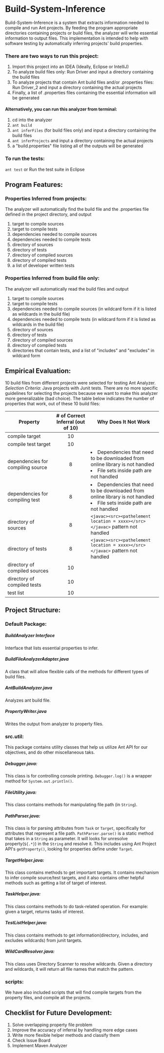 # Build-System-Inference
Build-System-Inference is a system that extracts information needed to compile and run Ant projects. By feeding the program appropriate directories containing projects or build files, the analyzer will write essential information to output files.  This implementation is intended to help with software testing by automatically inferring projects' build properties.


### There are two ways to run this project:

1. Import this project into an IDEA (Ideally, Eclipse or IntelliJ)
2. To analyze build files only:
    Run Driver and input a directory containing the build files
3. To analyze projects that contain Ant build files and/or .properties files:
    Run Driver_2 and input a directory containing the actual projects
4. Finally, a list of .properties files containing the essential information will be generated


#### Alternatively, you can run this analyzer from terminal:

1. cd into the analyzer
2. ```ant build```
3. ```ant inferFiles``` (for build files only) and input a directory containing the build files
4. ```ant inferProjects``` and input a directory containing the actual projects
5. a "build.properties" file listing all of the outputs will be generated

### To run the tests:

```ant test```
or
Run the test suite in Eclipse


Program Features:
-----
### Properties Inferred from projects:

The analyzer will automatically find the build file and the .properties file defined in the project directory, and output
1. target to compile sources
2. target to compile tests
3. dependencies needed to compile sources
4. dependencies needed to compile tests
5. directory of sources
6. directory of tests
7. directory of compiled sources
8. directory of compiled tests
9. a list of developer written tests

### Properties Inferred from build file only:

The analyzer will automatically read the build files and output
1. target to compile sources
2. target to compile tests
3. dependencies needed to compile sources (in wildcard form if it is listed as wildcards in the build file)
4. dependencies needed to compile tests (in wildcard form if it is listed as wildcards in the build file)
5. directory of sources
6. directory of tests
7. directory of compiled sources
8. directory of compiled tests
9. directories that contain tests, and a list of "includes" and "excludes" in wildcard form

Empirical Evaluation:
----

10 build files from different projects were selected for testing Ant Analyzer.  
*Selection Criteria*: Java projects with Junit tests.  There are no more specific guidelines for selecting the projects because we want to make this analyzer more generalizable (bad choice).
The table below indicates the number of properties that work, out of these 10 build files:


| Property          | # of Correct Inferral (out of 10) |Why Does It Not Work |
| -------------     |:-----------------------:          | -----|
| compile target    | 10                                | |
| compile test target     | 10     |   |
| dependencies for compiling source |8| <li>Dependencies that need to be downloaded from online library is not handled</li> <li> File sets inside path are not handled</li>|
| dependencies for compiling test   |8 |   <li>Dependencies that need to be downloaded from online library is not handled</li> <li> File sets inside path are not handled</li>|
| directory of sources | 8 | ``<javac><src><pathelement location = xxxx></src></javac>`` pattern not handled |
| directory of tests | 8 |  ``<javac><src><pathelement location = xxxx></src></javac>`` pattern not handled |
| directory of compiled sources |10| |
| directory of compiled tests   |10| |
| test list | 10 | |

Project Structure:
----
### Default Package:
##### BuildAnalyzer Interface
Interface that lists essential properties to infer.

##### BuildFileAnalyzerAdapter.java
A class that will allow flexible calls of the methods for different types of build files.

##### AntBuildAnalyzer.java
Analyzes ant build file.

##### PropertyWriter.java
Writes the output from analyzer to property files.

### src.util:
This package contains utility classes that help us utilize Ant API for our objectives, and do other miscellaneous taks.

##### Debugger.java:
This class is for controlling console printing. `Debugger.log()` is a wrapper method for `System.out.println()`.

##### FileUtility.java:
This class contains methods for manipulating file path (in `String`).

##### PathParser.java:
This class is for parsing attributes from `Task` or `Target`, specifically for attributes that represent a file path. `PathParser.parse()` is a static method that takes in a `String` as parameter. It will looks for unresolve property(`${.*}`) in the `String` and resolve it. This includes using Ant Project API's `getProperty()`, looking for properties define under `Target`.  

##### TargetHelper.java:
This class contains methods to get important targets. It contains mechanism to infer compile source/test targets, and it also contains other helpful methods such as getting a list of target of interest.

##### TaskHelper.java:
This class contains methods to do task-related operation.  For example: given a target, returns tasks of interest.

##### TestListHelper.java:
This class contains methods to get information(directory, includes, and excludes wildcards) from junit targets.

##### WildCardResolver.java:
This class uses Directory Scanner to resolve wildcards.  Given a directory and wildcards, it will return all file names that match the pattern.

### scripts:
We have also included scripts that will find compile targets from the property files, and compile all the projects.

Checklist for Future Development:
----
1. Solve overlapping property file problem
2. Improve the accuracy of inferral by handling more edge cases
3. Write more flexible helper methods and classify them 
4. Check Issue Board
5. Implement Maven Analyzer

